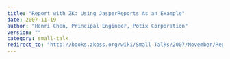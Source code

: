 ```yaml
---
title: "Report with ZK: Using JasperReports As an Example"
date: 2007-11-19
author: "Henri Chen, Principal Engineer, Potix Corporation"
version: ""
category: small-talk
redirect_to: "http://books.zkoss.org/wiki/Small Talks/2007/November/Report with ZK: Using JasperReports As an Example"
---
```

